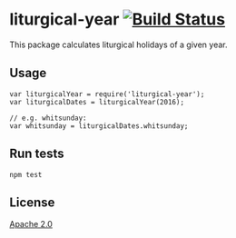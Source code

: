 liturgical-year
[![Build Status](https://travis-ci.org/SteKoe/liturgical-year.svg)](https://travis-ci.org/SteKoe/liturgical-year)
====

This package calculates liturgical holidays of a given year.

## Usage
```
var liturgicalYear = require('liturgical-year');
var liturgicalDates = liturgicalYear(2016);

// e.g. whitsunday:
var whitsunday = liturgicalDates.whitsunday;
```

## Run tests
```npm test```

## License
[Apache 2.0](LICENSE)